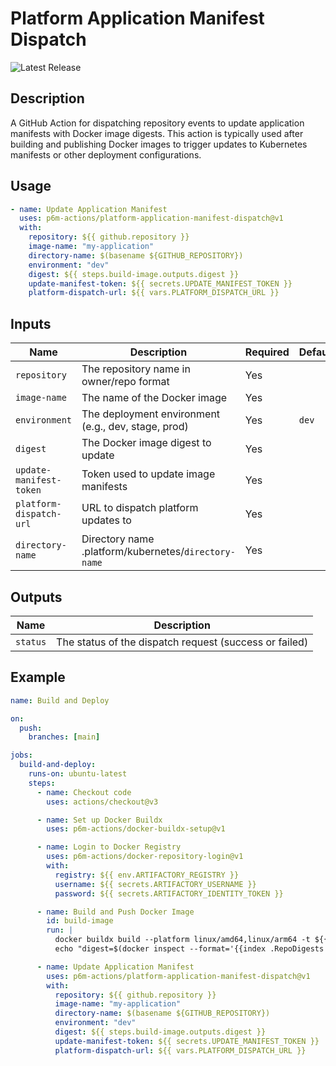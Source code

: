 # Platform Application Manifest Dispatch

![Latest Release](https://img.shields.io/github/v/release/p6m-actions/platform-application-manifest-dispatch?style=flat-square&label=Latest%20Release&color=blue)

## Description

A GitHub Action for dispatching repository events to update application manifests
with Docker image digests. This action is typically used after building and
publishing Docker images to trigger updates to Kubernetes manifests or other
deployment configurations.

## Usage

```yaml
- name: Update Application Manifest
  uses: p6m-actions/platform-application-manifest-dispatch@v1
  with:
    repository: ${{ github.repository }}
    image-name: "my-application"
    directory-name: $(basename ${GITHUB_REPOSITORY})
    environment: "dev"
    digest: ${{ steps.build-image.outputs.digest }}
    update-manifest-token: ${{ secrets.UPDATE_MANIFEST_TOKEN }}
    platform-dispatch-url: ${{ vars.PLATFORM_DISPATCH_URL }}
```

## Inputs

| Name                    | Description                                         | Required | Default |
| ----------------------- | --------------------------------------------------- | -------- | ------- |
| `repository`            | The repository name in owner/repo format            | Yes      |         |
| `image-name`            | The name of the Docker image                        | Yes      |         |
| `environment`           | The deployment environment (e.g., dev, stage, prod) | Yes      | `dev`   |
| `digest`                | The Docker image digest to update                   | Yes      |         |
| `update-manifest-token` | Token used to update image manifests                | Yes      |         |
| `platform-dispatch-url` | URL to dispatch platform updates to                 | Yes      |         |
| `directory-name`        | Directory name .platform/kubernetes/`directory-name`| Yes      |         |

## Outputs

| Name     | Description                                            |
| -------- | ------------------------------------------------------ |
| `status` | The status of the dispatch request (success or failed) |

## Example

```yaml
name: Build and Deploy

on:
  push:
    branches: [main]

jobs:
  build-and-deploy:
    runs-on: ubuntu-latest
    steps:
      - name: Checkout code
        uses: actions/checkout@v3

      - name: Set up Docker Buildx
        uses: p6m-actions/docker-buildx-setup@v1

      - name: Login to Docker Registry
        uses: p6m-actions/docker-repository-login@v1
        with:
          registry: ${{ env.ARTIFACTORY_REGISTRY }}
          username: ${{ secrets.ARTIFACTORY_USERNAME }}
          password: ${{ secrets.ARTIFACTORY_IDENTITY_TOKEN }}

      - name: Build and Push Docker Image
        id: build-image
        run: |
          docker buildx build --platform linux/amd64,linux/arm64 -t ${{ env.ARTIFACTORY_REGISTRY }}/my-application:latest --push .
          echo "digest=$(docker inspect --format='{{index .RepoDigests 0}}' ${{ env.ARTIFACTORY_REGISTRY }}/my-application:latest | cut -d'@' -f2)" >> $GITHUB_OUTPUT

      - name: Update Application Manifest
        uses: p6m-actions/platform-application-manifest-dispatch@v1
        with:
          repository: ${{ github.repository }}
          image-name: "my-application"
          directory-name: $(basename ${GITHUB_REPOSITORY})
          environment: "dev"
          digest: ${{ steps.build-image.outputs.digest }}
          update-manifest-token: ${{ secrets.UPDATE_MANIFEST_TOKEN }}
          platform-dispatch-url: ${{ vars.PLATFORM_DISPATCH_URL }}
```